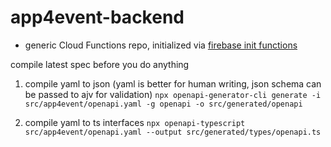 # app4event-backend

- generic Cloud Functions repo, initialized via [firebase init functions](https://firebase.google.com/docs/functions/typescript)


compile latest spec before you do anything

1. compile yaml to json (yaml is better for human writing, json schema can be passed to ajv for validation)
`npx openapi-generator-cli generate -i src/app4event/openapi.yaml -g openapi -o src/generated/openapi`

2. compile yaml to ts interfaces
`npx openapi-typescript src/app4event/openapi.yaml --output src/generated/types/openapi.ts`